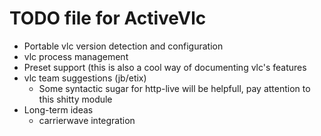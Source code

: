 TODO file for ActiveVlc
=======================

  - Portable vlc version detection and configuration
  - vlc process management
  - Preset support (this is also a cool way of documenting vlc's features
  - vlc team suggestions (jb/etix)
    - Some syntactic sugar for http-live will be helpfull, pay attention to this shitty module
  - Long-term ideas
    - carrierwave integration

